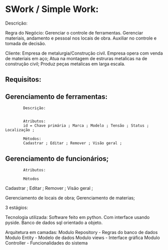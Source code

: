 # SWork / Simple Work:

Descrição:


Regra do Negócio:
Gerenciar o controle de ferramentas.
Gerenciar materiais, andamento e pessoal nos locais de obra.
Auxiliar no controle e tomada de decisão.

Cliente:
Empresa de metalurgia/Construção civil.
Empresa opera com venda de materiais em aço;
Atua na montagem de estruras metalicas na de construção civil;
Produz peças metalicas em larga escala.

Requisitos:
---------------
Gerenciamento de ferramentas:
---------------
            Descrição:
            

            Atributos:
            id = Chave primária ; Marca ; Modelo ; Tensão ; Status ; Localização ;

            Métodos:
            Cadastrar ; Editar ; Remover ; Visão geral ;

Gerenciamento de funcionários;
---------------

            Atributos:

            Métodos
Cadastrar ; Editar ; Remover ; Visão geral ;

  
Gerenciamento de locais de obra;
Gerenciamento de materias;

3 estágios:


Tecnologia utilizada:
Software feito em python.
Com interface usando pyside.
Banco de dados sql orientado a objeto.

Arquitetura em camadas:
Modulo Repository - Regras do banco de dados
Modulo Entity - Modelo de dados
Modulo views - Interface gráfica
Modulo Controller - Funcionalidades do sistema
